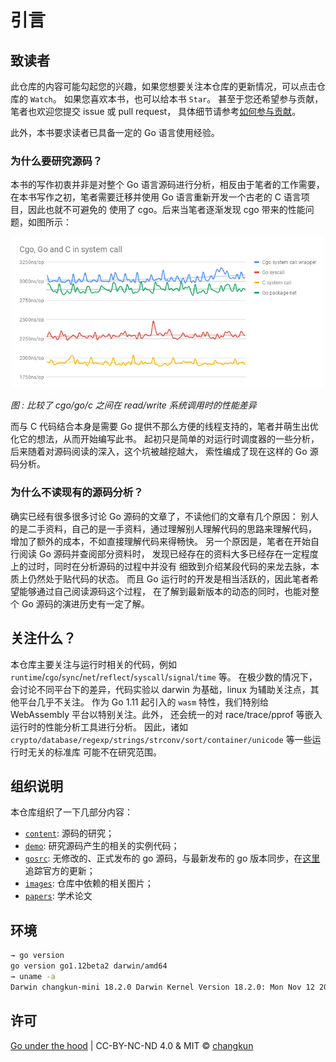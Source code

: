 # 引言

## 致读者

此仓库的内容可能勾起您的兴趣，如果您想要关注本仓库的更新情况，可以点击仓库的 `Watch`。
如果您喜欢本书，也可以给本书 `Star`。
甚至于您还希望参与贡献，笔者也欢迎您提交 issue 或 pull request，
具体细节请参考[如何参与贡献](../CONTRIBUTING.md)。

此外，本书要求读者已具备一定的 Go 语言使用经验。

### 为什么要研究源码？

本书的写作初衷并非是对整个 Go 语言源码进行分析，相反由于笔者的工作需要，
在本书写作之初，笔者需要迁移并使用 Go 语言重新开发一个古老的 C 语言项目，因此也就不可避免的
使用了 cgo。后来当笔者逐渐发现 cgo 带来的性能问题，如图所示：

<p align="center">
  <img src="../images/cgo-go-c.png" width="500">
</p>

_图 : 比较了 cgo/go/c 之间在 read/write 系统调用时的性能差异_

而与 C 代码结合本身是需要 Go 提供不那么方便的线程支持的，笔者并萌生出优化它的想法，从而开始编写此书。
起初只是简单的对运行时调度器的一些分析，后来随着对源码阅读的深入，这个坑被越挖越大，
索性编成了现在这样的 Go 源码分析。

### 为什么不读现有的源码分析？

确实已经有很多很多讨论 Go 源码的文章了，不读他们的文章有几个原因：
别人的是二手资料，自己的是一手资料，通过理解别人理解代码的思路来理解代码，
增加了额外的成本，不如直接理解代码来得畅快。
另一个原因是，笔者在开始自行阅读 Go 源码并查阅部分资料时，
发现已经存在的资料大多已经存在一定程度上的过时，同时在分析源码的过程中并没有
细致到介绍某段代码的来龙去脉，本质上仍然处于贴代码的状态。
而且 Go 运行时的开发是相当活跃的，因此笔者希望能够通过自己阅读源码这个过程，
在了解到最新版本的动态的同时，也能对整个 Go 源码的演进历史有一定了解。

## 关注什么？

本仓库主要关注与运行时相关的代码，例如 `runtime`/`cgo`/`sync`/`net`/`reflect`/`syscall`/`signal`/`time` 等。
在极少数的情况下，会讨论不同平台下的差异，代码实验以 darwin 为基础，linux 为辅助关注点，其他平台几乎不关注。
作为 Go 1.11 起引入的 `wasm` 特性，我们特别给 WebAssembly 平台以特别关注。此外，
还会统一的对 race/trace/pprof 等嵌入运行时的性能分析工具进行分析。
因此，诸如 `crypto/database/regexp/strings/strconv/sort/container/unicode` 等一些运行时无关的标准库
可能不在研究范围。

## 组织说明

本仓库组织了一下几部分内容：

- [`content`](../content): 源码的研究；
- [`demo`](../demo): 研究源码产生的相关的实例代码；
- [`gosrc`](../gosrc): 无修改的、正式发布的 go 源码，与最新发布的 go 版本同步，在[这里](https://github.com/changkun/go/tree/go-under-the-hood)追踪官方的更新；
- [`images`](../images): 仓库中依赖的相关图片；
- [`papers`](../papers): 学术论文


## 环境

```bash
→ go version
go version go1.12beta2 darwin/amd64
→ uname -a
Darwin changkun-mini 18.2.0 Darwin Kernel Version 18.2.0: Mon Nov 12 20:24:46 PST 2018; root:xnu-4903.231.4~2/RELEASE_X86_64 x86_64
```

## 许可

[Go under the hood](https://github.com/changkun/go-under-the-hood) | CC-BY-NC-ND 4.0 & MIT &copy; [changkun](https://changkun.de)